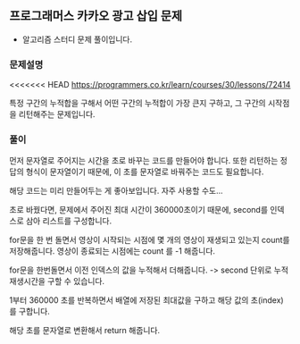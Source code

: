 ## 프로그래머스 카카오 광고 삽입 문제

- 알고리즘 스터디 문제 풀이입니다.

### 문제설명

<<<<<<< HEAD
https://programmers.co.kr/learn/courses/30/lessons/72414

특정 구간의 누적합을 구해서 어떤 구간의 누적합이 가장 큰지 구하고, 그 구간의 시작점을 리턴해주는 문제입니다.

### 풀이

먼저 문자열로 주어지는 시간을 초로 바꾸는 코드를 만들어야 합니다.
또한 리턴하는 정답의 형식이 문자열이기 때문에, 이 초를 문자열로 바꿔주는 코드도 필요합니다.

해당 코드는 미리 만들어두는 게 좋아보입니다. 자주 사용할 수도...

초로 바꿨다면, 문제에서 주어진 최대 시간이 360000초이기 때문에, second를 인덱스로 삼아 리스트를 구성합니다.

for문을 한 번 돌면서 영상이 시작되는 시점에 몇 개의 영상이 재생되고 있는지 count를 저장해줍니다.
영상이 종료되는 시점에는 count 를 -1 해줍니다.

for문을 한번돌면서 이전 인덱스의 값을 누적해서 더해줍니다. -> second 단위로 누적 재생시간을 구할 수 있습니다.

1부터 360000 초를 반복하면서 배열에 저장된 최대값을 구하고 해당 값의 초(index)를 구합니다.

해당 초를 문자열로 변환해서 return 해줍니다.

